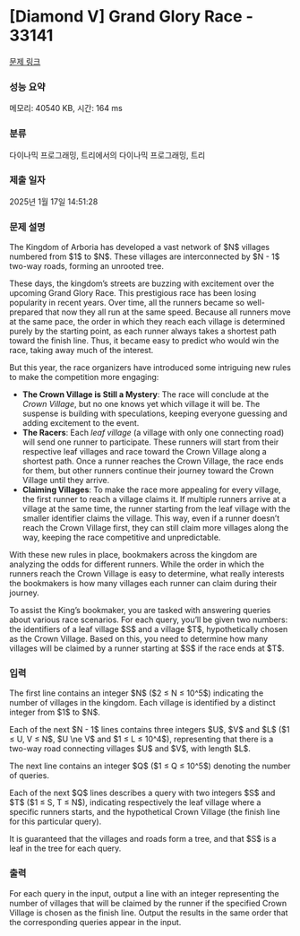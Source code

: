 # [Diamond V] Grand Glory Race - 33141 

[문제 링크](https://www.acmicpc.net/problem/33141) 

### 성능 요약

메모리: 40540 KB, 시간: 164 ms

### 분류

다이나믹 프로그래밍, 트리에서의 다이나믹 프로그래밍, 트리

### 제출 일자

2025년 1월 17일 14:51:28

### 문제 설명

<p>The Kingdom of Arboria has developed a vast network of $N$ villages numbered from $1$ to $N$. These villages are interconnected by $N - 1$ two-way roads, forming an unrooted tree.</p>

<p>These days, the kingdom’s streets are buzzing with excitement over the upcoming Grand Glory Race. This prestigious race has been losing popularity in recent years. Over time, all the runners became so well-prepared that now they all run at the same speed. Because all runners move at the same pace, the order in which they reach each village is determined purely by the starting point, as each runner always takes a shortest path toward the finish line. Thus, it became easy to predict who would win the race, taking away much of the interest.</p>

<p>But this year, the race organizers have introduced some intriguing new rules to make the competition more engaging:</p>

<ul>
	<li><strong>The Crown Village is Still a Mystery</strong>: The race will conclude at the <em>Crown Village</em>, but no one knows yet which village it will be. The suspense is building with speculations, keeping everyone guessing and adding excitement to the event.</li>
	<li><strong>The Racers</strong>: Each <em>leaf village</em> (a village with only one connecting road) will send one runner to participate. These runners will start from their respective leaf villages and race toward the Crown Village along a shortest path. Once a runner reaches the Crown Village, the race ends for them, but other runners continue their journey toward the Crown Village until they arrive.</li>
	<li><strong>Claiming Villages</strong>: To make the race more appealing for every village, the first runner to reach a village claims it. If multiple runners arrive at a village at the same time, the runner starting from the leaf village with the smaller identifier claims the village. This way, even if a runner doesn’t reach the Crown Village first, they can still claim more villages along the way, keeping the race competitive and unpredictable.</li>
</ul>

<p>With these new rules in place, bookmakers across the kingdom are analyzing the odds for different runners. While the order in which the runners reach the Crown Village is easy to determine, what really interests the bookmakers is how many villages each runner can claim during their journey.</p>

<p>To assist the King’s bookmaker, you are tasked with answering queries about various race scenarios. For each query, you’ll be given two numbers: the identifiers of a leaf village $S$ and a village $T$, hypothetically chosen as the Crown Village. Based on this, you need to determine how many villages will be claimed by a runner starting at $S$ if the race ends at $T$.</p>

### 입력 

 <p>The first line contains an integer $N$ ($2 ≤ N ≤ 10^5$) indicating the number of villages in the kingdom. Each village is identified by a distinct integer from $1$ to $N$.</p>

<p>Each of the next $N - 1$ lines contains three integers $U$, $V$ and $L$ ($1 ≤ U, V ≤ N$, $U \ne V$ and $1 ≤ L ≤ 10^4$), representing that there is a two-way road connecting villages $U$ and $V$, with length $L$.</p>

<p>The next line contains an integer $Q$ ($1 ≤ Q ≤ 10^5$) denoting the number of queries.</p>

<p>Each of the next $Q$ lines describes a query with two integers $S$ and $T$ ($1 ≤ S, T ≤ N$), indicating respectively the leaf village where a specific runners starts, and the hypothetical Crown Village (the finish line for this particular query).</p>

<p>It is guaranteed that the villages and roads form a tree, and that $S$ is a leaf in the tree for each query.</p>

### 출력 

 <p>For each query in the input, output a line with an integer representing the number of villages that will be claimed by the runner if the specified Crown Village is chosen as the finish line. Output the results in the same order that the corresponding queries appear in the input.</p>

